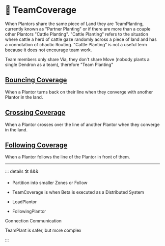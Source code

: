 # 🔻 <via>TeamCoverage</via>

When Plantors share the same piece of Land they are TeamPlanting, currently known as "Partner Planting" or if there are more than a couple other Plantors "Cattle Planting". "Cattle Planting" refers to the situation where cattle a herd of cattle gaze randomly across a piece of land and has a connotation of chaotic Routing. "Cattle Planting" is not a useful term because it does not encourage team work.

Team members only share Via, they don't share Move (nobody plants a single Dendron as a team), therefore "Team Planting"

## [Bouncing Coverage](/encyclopedia/Via/TeamPlant/BouncingCover)

When a Plantor turns back on their line when they converge with another Plantor in the land.

## [Crossing Coverage](/encyclopedia/Via/TeamPlant/CrossingCover)

When a Plantor crosses over the line of another Plantor when they converge in the land.

## [Following Coverage](/encyclopedia/Via/TeamPlant/FollowingCover)

When a Plantor follows the line of the Plantor in front of them.

---

<!-- =================================================== -->
<!-- =================================================== -->
<!-- =================================================== -->
<!-- =================================================== -->
<!-- =================================================== -->
::: details 🛠 <dev>&&&</dev>

- Partition into smaller Zones or Follow

- TeamCoverage is when Beta is executed as a Distributed System
- LeadPlantor
- FollowingPlantor

Connection Communication

TeamPlant is safer, but more complex

:::

